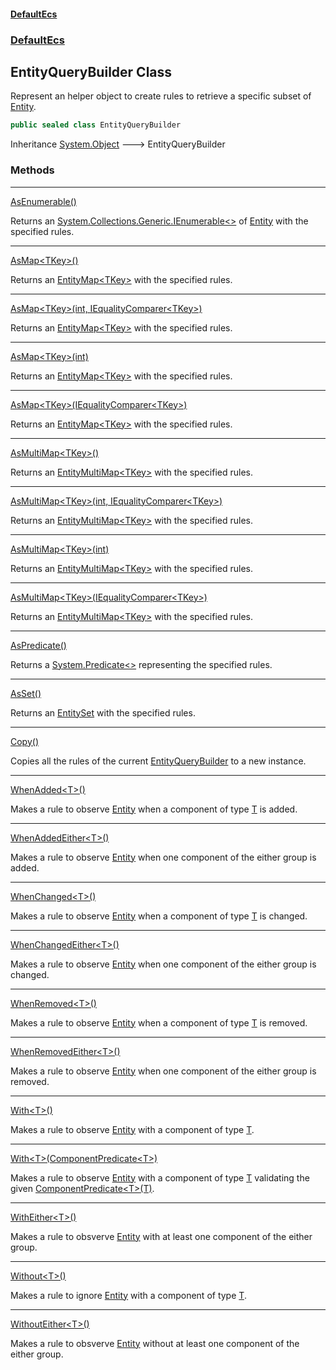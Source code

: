 #### [DefaultEcs](index.md 'index')
### [DefaultEcs](index.md#DefaultEcs 'DefaultEcs')
## EntityQueryBuilder Class
Represent an helper object to create rules to retrieve a specific subset of [Entity](Entity.md 'DefaultEcs.Entity').  
```csharp
public sealed class EntityQueryBuilder
```

Inheritance [System.Object](https://docs.microsoft.com/en-us/dotnet/api/System.Object 'System.Object') &#129106; EntityQueryBuilder  
### Methods

***
[AsEnumerable()](EntityQueryBuilder_AsEnumerable().md 'DefaultEcs.EntityQueryBuilder.AsEnumerable()')

Returns an [System.Collections.Generic.IEnumerable&lt;&gt;](https://docs.microsoft.com/en-us/dotnet/api/System.Collections.Generic.IEnumerable-1 'System.Collections.Generic.IEnumerable`1') of [Entity](Entity.md 'DefaultEcs.Entity') with the specified rules.  

***
[AsMap&lt;TKey&gt;()](EntityQueryBuilder_AsMap_TKey_().md 'DefaultEcs.EntityQueryBuilder.AsMap&lt;TKey&gt;()')

Returns an [EntityMap&lt;TKey&gt;](EntityMap_TKey_.md 'DefaultEcs.EntityMap&lt;TKey&gt;') with the specified rules.  

***
[AsMap&lt;TKey&gt;(int, IEqualityComparer&lt;TKey&gt;)](EntityQueryBuilder_AsMap_TKey_(int_IEqualityComparer_TKey_).md 'DefaultEcs.EntityQueryBuilder.AsMap&lt;TKey&gt;(int, System.Collections.Generic.IEqualityComparer&lt;TKey&gt;)')

Returns an [EntityMap&lt;TKey&gt;](EntityMap_TKey_.md 'DefaultEcs.EntityMap&lt;TKey&gt;') with the specified rules.  

***
[AsMap&lt;TKey&gt;(int)](EntityQueryBuilder_AsMap_TKey_(int).md 'DefaultEcs.EntityQueryBuilder.AsMap&lt;TKey&gt;(int)')

Returns an [EntityMap&lt;TKey&gt;](EntityMap_TKey_.md 'DefaultEcs.EntityMap&lt;TKey&gt;') with the specified rules.  

***
[AsMap&lt;TKey&gt;(IEqualityComparer&lt;TKey&gt;)](EntityQueryBuilder_AsMap_TKey_(IEqualityComparer_TKey_).md 'DefaultEcs.EntityQueryBuilder.AsMap&lt;TKey&gt;(System.Collections.Generic.IEqualityComparer&lt;TKey&gt;)')

Returns an [EntityMap&lt;TKey&gt;](EntityMap_TKey_.md 'DefaultEcs.EntityMap&lt;TKey&gt;') with the specified rules.  

***
[AsMultiMap&lt;TKey&gt;()](EntityQueryBuilder_AsMultiMap_TKey_().md 'DefaultEcs.EntityQueryBuilder.AsMultiMap&lt;TKey&gt;()')

Returns an [EntityMultiMap&lt;TKey&gt;](EntityMultiMap_TKey_.md 'DefaultEcs.EntityMultiMap&lt;TKey&gt;') with the specified rules.  

***
[AsMultiMap&lt;TKey&gt;(int, IEqualityComparer&lt;TKey&gt;)](EntityQueryBuilder_AsMultiMap_TKey_(int_IEqualityComparer_TKey_).md 'DefaultEcs.EntityQueryBuilder.AsMultiMap&lt;TKey&gt;(int, System.Collections.Generic.IEqualityComparer&lt;TKey&gt;)')

Returns an [EntityMultiMap&lt;TKey&gt;](EntityMultiMap_TKey_.md 'DefaultEcs.EntityMultiMap&lt;TKey&gt;') with the specified rules.  

***
[AsMultiMap&lt;TKey&gt;(int)](EntityQueryBuilder_AsMultiMap_TKey_(int).md 'DefaultEcs.EntityQueryBuilder.AsMultiMap&lt;TKey&gt;(int)')

Returns an [EntityMultiMap&lt;TKey&gt;](EntityMultiMap_TKey_.md 'DefaultEcs.EntityMultiMap&lt;TKey&gt;') with the specified rules.  

***
[AsMultiMap&lt;TKey&gt;(IEqualityComparer&lt;TKey&gt;)](EntityQueryBuilder_AsMultiMap_TKey_(IEqualityComparer_TKey_).md 'DefaultEcs.EntityQueryBuilder.AsMultiMap&lt;TKey&gt;(System.Collections.Generic.IEqualityComparer&lt;TKey&gt;)')

Returns an [EntityMultiMap&lt;TKey&gt;](EntityMultiMap_TKey_.md 'DefaultEcs.EntityMultiMap&lt;TKey&gt;') with the specified rules.  

***
[AsPredicate()](EntityQueryBuilder_AsPredicate().md 'DefaultEcs.EntityQueryBuilder.AsPredicate()')

Returns a [System.Predicate&lt;&gt;](https://docs.microsoft.com/en-us/dotnet/api/System.Predicate-1 'System.Predicate`1') representing the specified rules.  

***
[AsSet()](EntityQueryBuilder_AsSet().md 'DefaultEcs.EntityQueryBuilder.AsSet()')

Returns an [EntitySet](EntitySet.md 'DefaultEcs.EntitySet') with the specified rules.  

***
[Copy()](EntityQueryBuilder_Copy().md 'DefaultEcs.EntityQueryBuilder.Copy()')

Copies all the rules of the current [EntityQueryBuilder](EntityQueryBuilder.md 'DefaultEcs.EntityQueryBuilder') to a new instance.  

***
[WhenAdded&lt;T&gt;()](EntityQueryBuilder_WhenAdded_T_().md 'DefaultEcs.EntityQueryBuilder.WhenAdded&lt;T&gt;()')

Makes a rule to observe [Entity](Entity.md 'DefaultEcs.Entity') when a component of type [T](EntityQueryBuilder_WhenAdded_T_().md#DefaultEcs_EntityQueryBuilder_WhenAdded_T_()_T 'DefaultEcs.EntityQueryBuilder.WhenAdded&lt;T&gt;().T') is added.  

***
[WhenAddedEither&lt;T&gt;()](EntityQueryBuilder_WhenAddedEither_T_().md 'DefaultEcs.EntityQueryBuilder.WhenAddedEither&lt;T&gt;()')

Makes a rule to observe [Entity](Entity.md 'DefaultEcs.Entity') when one component of the either group is added.  

***
[WhenChanged&lt;T&gt;()](EntityQueryBuilder_WhenChanged_T_().md 'DefaultEcs.EntityQueryBuilder.WhenChanged&lt;T&gt;()')

Makes a rule to observe [Entity](Entity.md 'DefaultEcs.Entity') when a component of type [T](EntityQueryBuilder_WhenChanged_T_().md#DefaultEcs_EntityQueryBuilder_WhenChanged_T_()_T 'DefaultEcs.EntityQueryBuilder.WhenChanged&lt;T&gt;().T') is changed.  

***
[WhenChangedEither&lt;T&gt;()](EntityQueryBuilder_WhenChangedEither_T_().md 'DefaultEcs.EntityQueryBuilder.WhenChangedEither&lt;T&gt;()')

Makes a rule to observe [Entity](Entity.md 'DefaultEcs.Entity') when one component of the either group is changed.  

***
[WhenRemoved&lt;T&gt;()](EntityQueryBuilder_WhenRemoved_T_().md 'DefaultEcs.EntityQueryBuilder.WhenRemoved&lt;T&gt;()')

Makes a rule to observe [Entity](Entity.md 'DefaultEcs.Entity') when a component of type [T](EntityQueryBuilder_WhenRemoved_T_().md#DefaultEcs_EntityQueryBuilder_WhenRemoved_T_()_T 'DefaultEcs.EntityQueryBuilder.WhenRemoved&lt;T&gt;().T') is removed.  

***
[WhenRemovedEither&lt;T&gt;()](EntityQueryBuilder_WhenRemovedEither_T_().md 'DefaultEcs.EntityQueryBuilder.WhenRemovedEither&lt;T&gt;()')

Makes a rule to observe [Entity](Entity.md 'DefaultEcs.Entity') when one component of the either group is removed.  

***
[With&lt;T&gt;()](EntityQueryBuilder_With_T_().md 'DefaultEcs.EntityQueryBuilder.With&lt;T&gt;()')

Makes a rule to observe [Entity](Entity.md 'DefaultEcs.Entity') with a component of type [T](EntityQueryBuilder_With_T_().md#DefaultEcs_EntityQueryBuilder_With_T_()_T 'DefaultEcs.EntityQueryBuilder.With&lt;T&gt;().T').  

***
[With&lt;T&gt;(ComponentPredicate&lt;T&gt;)](EntityQueryBuilder_With_T_(ComponentPredicate_T_).md 'DefaultEcs.EntityQueryBuilder.With&lt;T&gt;(DefaultEcs.ComponentPredicate&lt;T&gt;)')

Makes a rule to observe [Entity](Entity.md 'DefaultEcs.Entity') with a component of type [T](EntityQueryBuilder_With_T_(ComponentPredicate_T_).md#DefaultEcs_EntityQueryBuilder_With_T_(DefaultEcs_ComponentPredicate_T_)_T 'DefaultEcs.EntityQueryBuilder.With&lt;T&gt;(DefaultEcs.ComponentPredicate&lt;T&gt;).T') validating the given [ComponentPredicate&lt;T&gt;(T)](ComponentPredicate_T_(T).md 'DefaultEcs.ComponentPredicate&lt;T&gt;(T)').  

***
[WithEither&lt;T&gt;()](EntityQueryBuilder_WithEither_T_().md 'DefaultEcs.EntityQueryBuilder.WithEither&lt;T&gt;()')

Makes a rule to obsverve [Entity](Entity.md 'DefaultEcs.Entity') with at least one component of the either group.  

***
[Without&lt;T&gt;()](EntityQueryBuilder_Without_T_().md 'DefaultEcs.EntityQueryBuilder.Without&lt;T&gt;()')

Makes a rule to ignore [Entity](Entity.md 'DefaultEcs.Entity') with a component of type [T](EntityQueryBuilder_Without_T_().md#DefaultEcs_EntityQueryBuilder_Without_T_()_T 'DefaultEcs.EntityQueryBuilder.Without&lt;T&gt;().T').  

***
[WithoutEither&lt;T&gt;()](EntityQueryBuilder_WithoutEither_T_().md 'DefaultEcs.EntityQueryBuilder.WithoutEither&lt;T&gt;()')

Makes a rule to obsverve [Entity](Entity.md 'DefaultEcs.Entity') without at least one component of the either group.  
